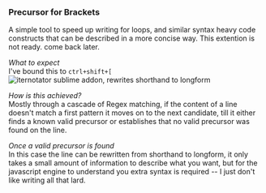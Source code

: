 ### Precursor for Brackets
A simple tool to speed up writing for loops, and similar syntax heavy code constructs that can be described in a more concise way. This extention is not ready. come back later.  
  
*What to expect*  
I've bound this to `ctrl+shift+[`  
![iternotator sublime addon, rewrites shorthand to longform](http://t.co/FVNkTg4EhK)
  
*How is this achieved?*  
Mostly through a cascade of Regex matching, if the content of a line doesn't match a first pattern it moves on to the next candidate, till it either finds a known valid precursor or establishes that no valid precursor was found on the line.  

*Once a valid precursor is found*  
In this case the line can be rewritten from shorthand to longform, it only takes a small amount of information to describe what you want, but for the javascript engine to understand you extra syntax is required -- I just don't like writing all that lard.
